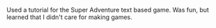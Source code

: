 Used a tutorial for the Super Adventure text based game.
Was fun, but learned that I didn't care for making games.
